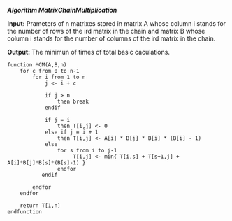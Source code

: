 ***Algorithm MatrixChainMultiplication***

**Input:** Prameters of n matrixes stored in matrix A whose column i stands for the number of rows of the ird matrix in the chain and matrix B whose column i stands for the number of columns of the ird matrix in the chain.

**Output:** The minimun of times of total basic caculations.

    function MCM(A,B,n)
        for c from 0 to n-1
            for i from 1 to n
                j <- i + c

                if j > n
                    then break
                endif

                if j = i
                    then T[i,j] <- 0
                else if j = i + 1
                    then T[i,j] <- A[i] * B[j] * B[i] * (B[i] - 1)
                else
                    for s from i to j-1
                         T[i,j] <- min{ T[i,s] + T[s+1,j] + A[i]*B[j]*B[s]*(B[s]-1) }
                    endfor
               endif
               
            endfor
        endfor
        
        return T[1,n]
    endfunction

